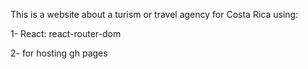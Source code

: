 This is a website about a turism or travel agency for Costa Rica using:

1- React:
react-router-dom

2- for hosting gh pages
